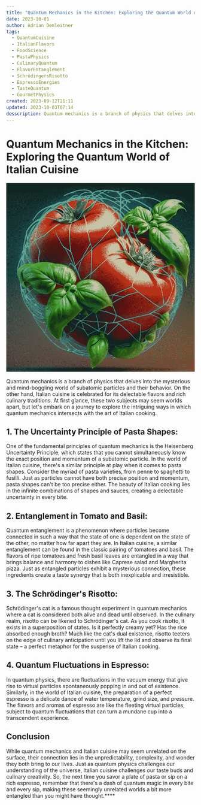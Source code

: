 ```yaml
---
title: "Quantum Mechanics in the Kitchen: Exploring the Quantum World of Italian Cuisine"
date: 2023-10-01
author: Adrian Demleitner
tags:
  - QuantumCuisine
  - ItalianFlavors
  - FoodScience
  - PastaPhysics
  - CulinaryQuantum
  - FlavorEntanglement
  - SchrödingersRisotto
  - EspressoEnergies
  - TasteQuantum
  - GourmetPhysics
created: 2023-09-12T21:11
updated: 2023-10-03T07:14
desscription: Quantum mechanics is a branch of physics that delves into the mysterious and mind-boggling world of subatomic particles and their behavior. On the other hand, Italian cuisine is celebrated for its delectable flavors and rich culinary traditions. At first glance, these two subjects may seem worlds apart, but let's embark on a journey to explore the intriguing ways in which quantum mechanics intersects with the art of Italian cooking.
---
```

# Quantum Mechanics in the Kitchen: Exploring the Quantum World of Italian Cuisine

![](assets/Firefly%2020231001095208.png)

Quantum mechanics is a branch of physics that delves into the mysterious and mind-boggling world of subatomic particles and their behavior. On the other hand, Italian cuisine is celebrated for its delectable flavors and rich culinary traditions. At first glance, these two subjects may seem worlds apart, but let's embark on a journey to explore the intriguing ways in which quantum mechanics intersects with the art of Italian cooking.

## 1. The Uncertainty Principle of Pasta Shapes:

One of the fundamental principles of quantum mechanics is the Heisenberg Uncertainty Principle, which states that you cannot simultaneously know the exact position and momentum of a subatomic particle. In the world of Italian cuisine, there's a similar principle at play when it comes to pasta shapes. Consider the myriad of pasta varieties, from penne to spaghetti to fusilli. Just as particles cannot have both precise position and momentum, pasta shapes can't be too precise either. The beauty of Italian cooking lies in the infinite combinations of shapes and sauces, creating a delectable uncertainty in every bite.

## 2. Entanglement in Tomato and Basil:

Quantum entanglement is a phenomenon where particles become connected in such a way that the state of one is dependent on the state of the other, no matter how far apart they are. In Italian cuisine, a similar entanglement can be found in the classic pairing of tomatoes and basil. The flavors of ripe tomatoes and fresh basil leaves are entangled in a way that brings balance and harmony to dishes like Caprese salad and Margherita pizza. Just as entangled particles exhibit a mysterious connection, these ingredients create a taste synergy that is both inexplicable and irresistible.

## 3. The Schrödinger's Risotto:

Schrödinger's cat is a famous thought experiment in quantum mechanics where a cat is considered both alive and dead until observed. In the culinary realm, risotto can be likened to Schrödinger's cat. As you cook risotto, it exists in a superposition of states. Is it perfectly creamy yet? Has the rice absorbed enough broth? Much like the cat's dual existence, risotto teeters on the edge of culinary anticipation until you lift the lid and observe its final state – a perfect metaphor for the suspense of Italian cooking.

## 4. Quantum Fluctuations in Espresso:

In quantum physics, there are fluctuations in the vacuum energy that give rise to virtual particles spontaneously popping in and out of existence. Similarly, in the world of Italian cuisine, the preparation of a perfect espresso is a delicate dance of water temperature, grind size, and pressure. The flavors and aromas of espresso are like the fleeting virtual particles, subject to quantum fluctuations that can turn a mundane cup into a transcendent experience.

## Conclusion

While quantum mechanics and Italian cuisine may seem unrelated on the surface, their connection lies in the unpredictability, complexity, and wonder they both bring to our lives. Just as quantum physics challenges our understanding of the universe, Italian cuisine challenges our taste buds and culinary creativity. So, the next time you savor a plate of pasta or sip on a rich espresso, remember that there's a dash of quantum magic in every bite and every sip, making these seemingly unrelated worlds a bit more entangled than you might have thought.****